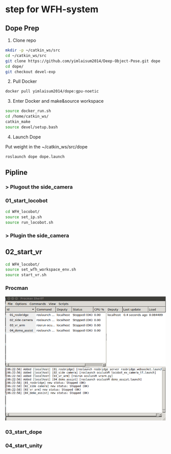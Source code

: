 # step for WFH-system

## Dope Prep

1. Clone repo

```bash
mkdir -p ~/catkin_ws/src
cd ~/catkin_ws/src
git clone https://github.com/yimlaisum2014/Deep-Object-Pose.git dope
cd dope/
git checkout devel-exp
```

2. Pull Docker

``` bash
docker pull yimlaisum2014/dope:gpu-noetic
```

3. Enter Docker and make&source workspace

```bash
source docker_run.sh
cd /home/catkin_ws/
catkin_make
source devel/setup.bash
```

4. Launch Dope

Put weight in the ~/catkin_ws/src/dope
```bash
roslaunch dope dope.launch
```

## Pipline

### **> Plugout the side_camera**

### 01_start_locobot
```bash
cd WFH_locobot/
source set_ip.sh
source run_locobot.sh
```

### **> Plugin the side_camera**

## 02_start_vr
```bash
cd WFH_locobot/
source set_wfh_workspace_env.sh
source start_vr.sh
```

### Procman
![vr_procman](Figures/vr_procman.png)

### 03_start_dope


### 04_start_unity

